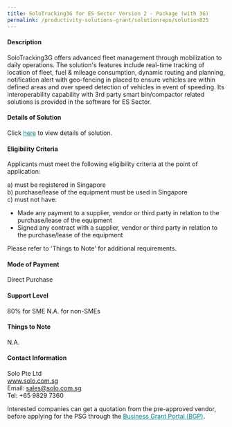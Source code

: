 ```yaml
---
title: SoloTracking3G for ES Sector Version 2 - Package (with 3G)
permalink: /productivity-solutions-grant/solutionrepo/solution825
---
```


#### Description

SoloTracking3G offers advanced fleet management through mobilization to daily operations. The solution's features include real-time tracking of location of fleet, fuel & mileage consumption, dynamic routing and planning, notification alert with geo-fencing in placed to ensure vehicles are within defined areas and over speed detection of vehicles in event of speeding. Its interoperability capability with 3rd party smart bin/compactor related solutions is provided in the software for ES Sector.

#### Details of Solution

Click <a href='https://gb-assist-staging.netlify.app/images/psg/Solo_Pte_Ltd-ES_Annex_3_Part_1.pdf' style='color:#037e8a'>here</a> to view details of solution.

#### Eligibility Criteria

Applicants must meet the following eligibility criteria at the point of application:

a) must be registered in Singapore <br>
b) purchase/lease of the equipment must be used in Singapore <br>
c) must not have:
- Made any payment to a supplier, vendor or third party in relation to the purchase/lease of the equipment
- Signed any contract with a supplier, vendor or third party in relation to the purchase/lease of the equipment

Please refer to 'Things to Note' for additional requirements.

#### Mode of Payment
Direct Purchase

#### Support Level
80% for SME
N.A. for non-SMEs

#### Things to Note
N.A.

#### Contact Information
Solo Pte Ltd<br>www.solo.com.sg<br>Email: sales@solo.com.sg<br>Tel: +65 9829 7360

Interested companies can get a quotation from the pre-approved vendor, before applying for the PSG through the <a target='_blank' style='color:#037e8a' href='https://www.businessgrants.gov.sg/'>Business Grant Portal (BGP)</a>.
